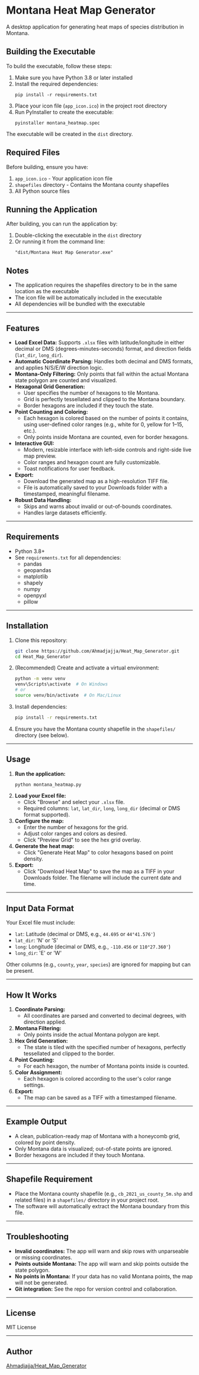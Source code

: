 # Montana Heat Map Generator

A desktop application for generating heat maps of species distribution in Montana.

## Building the Executable

To build the executable, follow these steps:

1. Make sure you have Python 3.8 or later installed
2. Install the required dependencies:
   ```
   pip install -r requirements.txt
   ```
3. Place your icon file (`app_icon.ico`) in the project root directory
4. Run PyInstaller to create the executable:
   ```
   pyinstaller montana_heatmap.spec
   ```

The executable will be created in the `dist` directory.

## Required Files

Before building, ensure you have:
1. `app_icon.ico` - Your application icon file
2. `shapefiles` directory - Contains the Montana county shapefiles
3. All Python source files

## Running the Application

After building, you can run the application by:
1. Double-clicking the executable in the `dist` directory
2. Or running it from the command line:
   ```
   "dist/Montana Heat Map Generator.exe"
   ```

## Notes

- The application requires the shapefiles directory to be in the same location as the executable
- The icon file will be automatically included in the executable
- All dependencies will be bundled with the executable

---

## Features

- **Load Excel Data:** Supports `.xlsx` files with latitude/longitude in either decimal or DMS (degrees-minutes-seconds) format, and direction fields (`lat_dir`, `long_dir`).
- **Automatic Coordinate Parsing:** Handles both decimal and DMS formats, and applies N/S/E/W direction logic.
- **Montana-Only Filtering:** Only points that fall within the actual Montana state polygon are counted and visualized.
- **Hexagonal Grid Generation:**
  - User specifies the number of hexagons to tile Montana.
  - Grid is perfectly tessellated and clipped to the Montana boundary.
  - Border hexagons are included if they touch the state.
- **Point Counting and Coloring:**
  - Each hexagon is colored based on the number of points it contains, using user-defined color ranges (e.g., white for 0, yellow for 1–15, etc.).
  - Only points inside Montana are counted, even for border hexagons.
- **Interactive GUI:**
  - Modern, resizable interface with left-side controls and right-side live map preview.
  - Color ranges and hexagon count are fully customizable.
  - Toast notifications for user feedback.
- **Export:**
  - Download the generated map as a high-resolution TIFF file.
  - File is automatically saved to your Downloads folder with a timestamped, meaningful filename.
- **Robust Data Handling:**
  - Skips and warns about invalid or out-of-bounds coordinates.
  - Handles large datasets efficiently.

---

## Requirements

- Python 3.8+
- See `requirements.txt` for all dependencies:
  - pandas
  - geopandas
  - matplotlib
  - shapely
  - numpy
  - openpyxl
  - pillow

---

## Installation

1. Clone this repository:
   ```bash
   git clone https://github.com/Ahmadjajja/Heat_Map_Generator.git
   cd Heat_Map_Generator
   ```
2. (Recommended) Create and activate a virtual environment:
   ```bash
   python -m venv venv
   venv\Scripts\activate  # On Windows
   # or
   source venv/bin/activate  # On Mac/Linux
   ```
3. Install dependencies:
   ```bash
   pip install -r requirements.txt
   ```
4. Ensure you have the Montana county shapefile in the `shapefiles/` directory (see below).

---

## Usage

1. **Run the application:**
   ```bash
   python montana_heatmap.py
   ```
2. **Load your Excel file:**
   - Click "Browse" and select your `.xlsx` file.
   - Required columns: `lat`, `lat_dir`, `long`, `long_dir` (decimal or DMS format supported).
3. **Configure the map:**
   - Enter the number of hexagons for the grid.
   - Adjust color ranges and colors as desired.
   - Click "Preview Grid" to see the hex grid overlay.
4. **Generate the heat map:**
   - Click "Generate Heat Map" to color hexagons based on point density.
5. **Export:**
   - Click "Download Heat Map" to save the map as a TIFF in your Downloads folder. The filename will include the current date and time.

---

## Input Data Format

Your Excel file must include:
- `lat`: Latitude (decimal or DMS, e.g., `44.695` or `44°41.576'`)
- `lat_dir`: 'N' or 'S'
- `long`: Longitude (decimal or DMS, e.g., `-110.456` or `110°27.360'`)
- `long_dir`: 'E' or 'W'

Other columns (e.g., `county`, `year`, `species`) are ignored for mapping but can be present.

---

## How It Works

1. **Coordinate Parsing:**
   - All coordinates are parsed and converted to decimal degrees, with direction applied.
2. **Montana Filtering:**
   - Only points inside the actual Montana polygon are kept.
3. **Hex Grid Generation:**
   - The state is tiled with the specified number of hexagons, perfectly tessellated and clipped to the border.
4. **Point Counting:**
   - For each hexagon, the number of Montana points inside is counted.
5. **Color Assignment:**
   - Each hexagon is colored according to the user's color range settings.
6. **Export:**
   - The map can be saved as a TIFF with a timestamped filename.

---

## Example Output

- A clean, publication-ready map of Montana with a honeycomb grid, colored by point density.
- Only Montana data is visualized; out-of-state points are ignored.
- Border hexagons are included if they touch Montana.

---

## Shapefile Requirement

- Place the Montana county shapefile (e.g., `cb_2021_us_county_5m.shp` and related files) in a `shapefiles/` directory in your project root.
- The software will automatically extract the Montana boundary from this file.

---

## Troubleshooting

- **Invalid coordinates:** The app will warn and skip rows with unparseable or missing coordinates.
- **Points outside Montana:** The app will warn and skip points outside the state polygon.
- **No points in Montana:** If your data has no valid Montana points, the map will not be generated.
- **Git integration:** See the repo for version control and collaboration.

---

## License

MIT License

---

## Author

[Ahmadjajja/Heat_Map_Generator](https://github.com/Ahmadjajja/Heat_Map_Generator) 